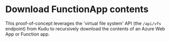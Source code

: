 # Download FunctionApp contents

This proof-of-concept leverages the 'virtual file system' API (the `/api/vfs` endpoint) from Kudu to recursively download the contents of an Azure Web App or Function app.

